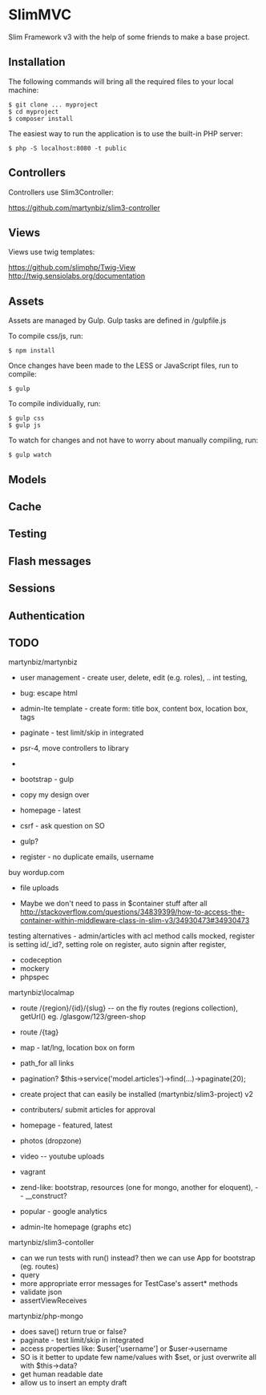 # SlimMVC #

Slim Framework v3 with the help of some friends to make a base project.

## Installation ##

The following commands will bring all the required files to your local machine:

```
$ git clone ... myproject
$ cd myproject
$ composer install
```

The easiest way to run the application is to use the built-in PHP server:

```
$ php -S localhost:8080 -t public
```

## Controllers ##

Controllers use Slim3Controller:

https://github.com/martynbiz/slim3-controller

## Views ##

Views use twig templates:

https://github.com/slimphp/Twig-View
http://twig.sensiolabs.org/documentation

## Assets ##

Assets are managed by Gulp. Gulp tasks are defined in /gulpfile.js

To compile css/js, run:

```
$ npm install
```

Once changes have been made to the LESS or JavaScript files, run to compile:

```
$ gulp
```

To compile individually, run:

```
$ gulp css
$ gulp js
```

To watch for changes and not have to worry about manually compiling, run:

```
$ gulp watch
```

## Models ##

## Cache ##

## Testing ##

## Flash messages ##

## Sessions ##

## Authentication ##






## TODO

martynbiz/martynbiz
* user management - create user, delete, edit (e.g. roles), .. int testing,
* bug: escape html
* admin-lte template - create form: title box, content box, location box, tags
* paginate - test limit/skip in integrated
* psr-4, move controllers to library
*
* bootstrap - gulp
* copy my design over
* homepage - latest
* csrf - ask question on SO
* gulp?

* register - no duplicate emails, username

buy wordup.com


* file uploads


* Maybe we don't need to pass in $container stuff after all http://stackoverflow.com/questions/34839399/how-to-access-the-container-within-middleware-class-in-slim-v3/34930473#34930473

testing alternatives - admin/articles with acl method calls mocked, register is setting id/_id?, setting role on register,
  auto signin after register,
* codeception
* mockery
* phpspec

martynbiz\localmap
* route /{region}/{id}/{slug} -- on the fly routes (regions collection), getUrl() eg. /glasgow/123/green-shop
* route /{tag}
* map - lat/lng, location box on form
* path_for all links
* pagination? $this->service('model.articles')->find(...)->paginate(20);


* create project that can easily be installed (martynbiz/slim3-project)
v2
* contributers/ submit articles for approval
* homepage - featured, latest
* photos (dropzone)
* video -- youtube uploads
* vagrant
* zend-like: bootstrap, resources (one for mongo, another for eloquent), -- __construct?
* popular - google analytics
* admin-lte homepage (graphs etc)





martynbiz/slim3-contoller
* can we run tests with run() instead? then we can use App for bootstrap (eg. routes)
* query
* more appropriate error messages for TestCase's assert* methods
* validate json
* assertViewReceives

martynbiz/php-mongo
* does save() return true or false?
* paginate - test limit/skip in integrated
* access properties like: $user['username'] or $user->username
* SO is it better to update few name/values with $set, or just overwrite all with $this->data?
* get human readable date
* allow us to insert an empty draft
